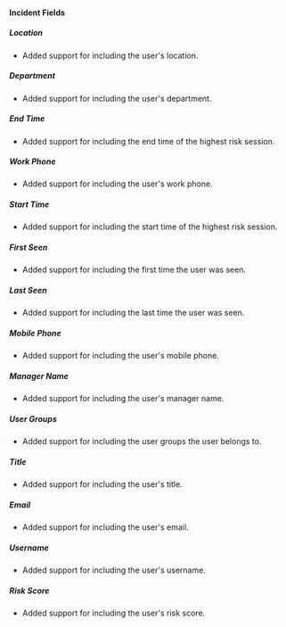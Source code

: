 #### Incident Fields

##### Location
- Added support for including the user's location.

##### Department
- Added support for including the user's department.

##### End Time
- Added support for including the end time of the highest risk session.

##### Work Phone
- Added support for including the user's work phone.

##### Start Time
- Added support for including the start time of the highest risk session.

##### First Seen
- Added support for including the first time the user was seen.

##### Last Seen
- Added support for including the last time the user was seen.

##### Mobile Phone
- Added support for including the user's mobile phone.

##### Manager Name
- Added support for including the user's manager name.

##### User Groups
- Added support for including the user groups the user belongs to.

##### Title
- Added support for including the user's title.

##### Email
- Added support for including the user's email.

##### Username
- Added support for including the user's username.

##### Risk Score
- Added support for including the user's risk score.
